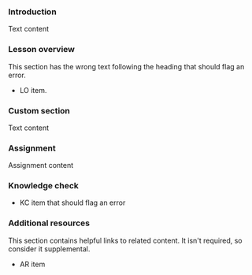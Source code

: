 ### Introduction

Text content

### Lesson overview

This section has the wrong text following the heading that should flag an error.

- LO item.

### Custom section

Text content

### Assignment

<div class="lesson-content__panel" markdown="1">

Assignment content

</div>

### Knowledge check

- KC item that should flag an error

### Additional resources

This section contains helpful links to related content. It isn't required, so consider it supplemental.

- AR item
